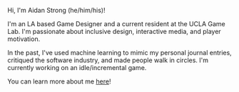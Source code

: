 Hi, I'm Aidan Strong (he/him/his)!

I'm an LA based Game Designer and a current resident at the UCLA Game Lab. I'm passionate about inclusive design, interactive media, and player motivation.

In the past, I've used machine learning to mimic my personal journal entries, critiqued the software industry, and made people walk in circles. I'm currently working on an idle/incremental game.

You can learn more about me [here](https://aidanmstrong.com)!
